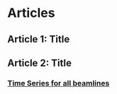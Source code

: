 # Articles
## Article 1: Title
## Article 2: Title 
### [Time Series for all beamlines](/article_2/)
